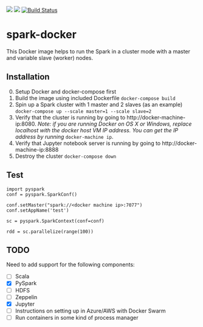 [![](https://images.microbadger.com/badges/image/kz85/spark-docker.svg)](https://microbadger.com/images/kz85/spark-docker "Get your own image badge on microbadger.com") [![](https://images.microbadger.com/badges/version/kz85/spark-docker.svg)](https://microbadger.com/images/kz85/spark-docker "Get your own version badge on microbadger.com") [![Build Status](https://travis-ci.org/kzabashta/spark-docker.svg?branch=master)](https://travis-ci.org/kzabashta/spark-docker)


# spark-docker
This Docker image helps to run the Spark in a cluster mode with a master and variable slave (worker) nodes.

## Installation
0. Setup Docker and docker-compose first
1. Build the image using included Dockerfile ```docker-compose build```
2. Spin up a Spark cluster with 1 master and 2 slaves (as an example) ```docker-compose up --scale master=1 --scale slave=2```
3. Verify that the cluster is running by going to http://docker-machine-ip:8080. *Note: if you are running Docker on OS X or Windows, replace localhost with the docker host VM IP address. You can get the IP address by running* ```docker-machine ip```.
4. Verify that Jupyter notebook server is running by going to http://docker-machine-ip:8888
5. Destroy the cluster ```docker-compose down```

## Test

```
import pyspark
conf = pyspark.SparkConf()

conf.setMaster("spark://<docker machine ip>:7077")
conf.setAppName('test')

sc = pyspark.SparkContext(conf=conf)

rdd = sc.parallelize(range(100))
```

## TODO
Need to add support for the following components:
- [ ] Scala
- [x] PySpark
- [ ] HDFS
- [ ] Zeppelin
- [x] Jupyter
- [ ] Instructions on setting up in Azure/AWS with Docker Swarm
- [ ] Run containers in some kind of process manager